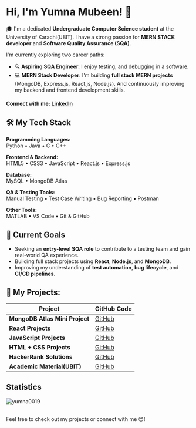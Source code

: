 <!--# Hi, I'm Yumna Mubeen! 

💻I am a dedicated Computer Science student at the University of Karachi, with a strong passion for web development. Aspiring Full Stack Developer, currently specializing in React.js to build dynamic and scalable web applications. Passionate about writing clean, efficient code and continuously improving my skills in the MERN stack to become a well-rounded developer.

#### Connect with me: [LinkedIn](https://www.linkedin.com/in/yumna-mubeen-b0893a237)
 
## 🛠️ My Tech Stack:

- **Programming Languages**: Python, Java, C, C++
- **Front-end**: HTML5, CSS3, JavaScript, React.js
- **Back-end**: Express.js
- **Database**: MySQL, MongoDB Atlas.
- **Other Tools**: MATLAB, Postman.
-->

# Hi, I'm Yumna Mubeen! 👋

🎓 I'm a dedicated **Undergraduate Computer Science student** at the University of Karachi(UBIT). I have a strong passion for **MERN STACK developer** and **Software Quality Assurance (SQA)**.

I'm currently exploring two career paths:
- 🔍 **Aspiring SQA Engineer**: I enjoy testing, and debugging in a software.
- 💻 **MERN Stack Developer**: I'm building **full stack MERN projects** (MongoDB, Express.js, React.js, Node.js). And continuously improving my backend and frontend development skills.

#### Connect with me: [LinkedIn](https://www.linkedin.com/in/yumna-mubeen-b0893a237)

## 🛠️ My Tech Stack

**Programming Languages:**  
Python • Java • C • C++

**Frontend & Backend:**  
HTML5 • CSS3 • JavaScript • React.js • Express.js

**Database:**  
MySQL • MongoDB Atlas

**QA & Testing Tools:**  
Manual Testing • Test Case Writing • Bug Reporting • Postman 

**Other Tools:**  
MATLAB • VS Code • Git & GitHub


## 📌 Current Goals
- Seeking an **entry-level SQA role** to contribute to a testing team and gain real-world QA experience.
- Building full stack projects using **React**, **Node.js**, and **MongoDB**.
- Improving my understanding of **test automation**, **bug lifecycle**, and **CI/CD pipelines**.



## 📂 My Projects:

| **Project**                       | **GitHub Code**                                         |
|-----------------------------------|---------------------------------------------------------|
| **MongoDB Atlas Mini Project**                | [GitHub](https://github.com/Yumna0019/Mongo_Auth_App) |
| **React Projects**                | [GitHub](https://github.com/Yumna0019/React_Projects) |
| **JavaScript Projects**                    | [GitHub](https://github.com/Yumna0019/JavaScript_Projects) |
| **HTML + CSS Projects**                    | [GitHub](https://github.com/Yumna0019/HTML-CSS_Projects) |
| **HackerRank Solutions**                           | [GitHub](https://github.com/Yumna0019/HackerRank) |
| **Academic Material(UBIT)**  | [GitHub](https://github.com/Yumna0019/Academic-Material-UBIT) |

<!--| **Data Structures and Algorithms (DSA)** | [GitHub](https://github.com/Yumna0019/DSA) |-->


## Statistics

<p><img align="center" src="https://github-readme-stats.vercel.app/api/top-langs?username=yumna0019&show_icons=true&locale=en&layout=compact&theme=dark" alt="yumna0019" /></p>

<!--<p><img align="center" src="https://github-readme-streak-stats.herokuapp.com/?user=yumna0019&theme=dark" alt="yumna0019" /></p>-->

<!--<p>&nbsp;<img align="center" src="https://github-readme-stats.vercel.app/api?username=yumna0019&show_icons=true&locale=en&theme=dark" alt="yumna0019" /></p>-->

<br>
<!-- --- --> 
Feel free to check out my projects or connect with me 😊!
